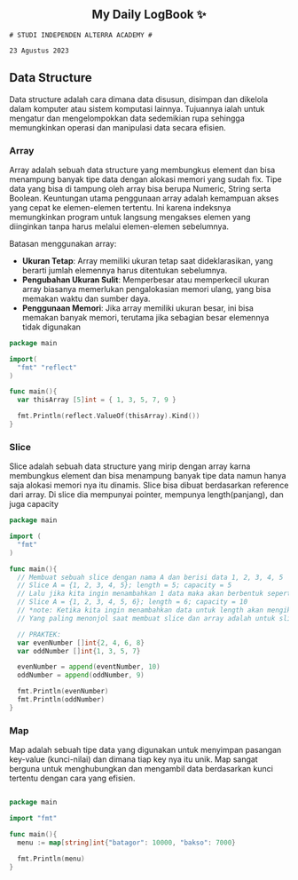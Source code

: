 <h2 align="center">My Daily LogBook ✨</h2>

```
# STUDI INDEPENDEN ALTERRA ACADEMY #

23 Agustus 2023
```

## Data Structure

Data structure adalah cara dimana data disusun, disimpan dan dikelola dalam komputer atau sistem komputasi lainnya. Tujuannya ialah untuk mengatur dan mengelompokkan data sedemikian rupa sehingga memungkinkan operasi dan manipulasi data secara efisien.

### Array

Array adalah sebuah data structure yang membungkus element dan bisa menampung banyak tipe data dengan alokasi memori yang sudah fix. Tipe data yang bisa di tampung oleh array bisa berupa Numeric, String serta Boolean.
Keuntungan utama penggunaan array adalah kemampuan akses yang cepat ke elemen-elemen tertentu. Ini karena indeksnya memungkinkan program untuk langsung mengakses elemen yang diinginkan tanpa harus melalui elemen-elemen sebelumnya.

Batasan menggunakan array:

- **Ukuran Tetap**: Array memiliki ukuran tetap saat dideklarasikan, yang berarti jumlah elemennya harus ditentukan sebelumnya.
- **Pengubahan Ukuran Sulit**: Memperbesar atau memperkecil ukuran array biasanya memerlukan pengalokasian memori ulang, yang bisa memakan waktu dan sumber daya.
- **Penggunaan Memori**: Jika array memiliki ukuran besar, ini bisa memakan banyak memori, terutama jika sebagian besar elemennya tidak digunakan

```go
package main

import(
  "fmt" "reflect"
)

func main(){
  var thisArray [5]int = { 1, 3, 5, 7, 9 }

  fmt.Println(reflect.ValueOf(thisArray).Kind())
}
```

### Slice

Slice adalah sebuah data structure yang mirip dengan array karna membungkus element dan bisa menampung banyak tipe data namun hanya saja alokasi memori nya itu dinamis. Slice bisa dibuat berdasarkan reference dari array. Di slice dia mempunyai pointer, mempunya length(panjang), dan juga capacity

```go
package main

import (
  "fmt"
)

func main(){
  // Membuat sebuah slice dengan nama A dan berisi data 1, 2, 3, 4, 5
  // Slice A = {1, 2, 3, 4, 5}; length = 5; capacity = 5
  // Lalu jika kita ingin menambahkan 1 data maka akan berbentuk seperti ini
  // Slice A = {1, 2, 3, 4, 5, 6}; length = 6; capacity = 10
  // *note: Ketika kita ingin menambahkan data untuk length akan mengikuti seberapa panjang data dari slice. Namun, capacity aja bertambah 2x lipat dari capacity sebelumnya.
  // Yang paling menonjol saat membuat slice dan array adalah untuk slice seperti ini `[]int`, namun untuk array seperti ini `[5]int`

  // PRAKTEK:
  var evenNumber []int{2, 4, 6, 8}
  var oddNumber []int{1, 3, 5, 7}

  evenNumber = append(eventNumber, 10)
  oddNumber = append(oddNumber, 9)

  fmt.Println(evenNumber)
  fmt.Println(oddNumber)
}

```

### Map

Map adalah sebuah tipe data yang digunakan untuk menyimpan pasangan key-value (kunci-nilai) dan dimana tiap key nya itu unik. Map sangat berguna untuk menghubungkan dan mengambil data berdasarkan kunci tertentu dengan cara yang efisien.

```go

package main

import "fmt"

func main(){
  menu := map[string]int{"batagor": 10000, "bakso": 7000}

  fmt.Println(menu)
}

```
